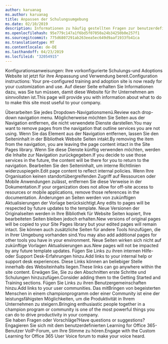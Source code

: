 ```yaml
---
author: karuanag
ms.author: karuanag
title: Anpassen der Schulungsumgebung
ms.date: 02/10/2019
description: Informationen zu häufig gestellten Fragen zur benutzerdefinierten Schulung für Office 365
ms.openlocfilehash: 95e779c147a1f6bd5f07050a24b34250b0e257f1
ms.sourcegitcommit: 775d6807291ab263eea5ec649d9aaf1933fb41ca
ms.translationtype: MT
ms.contentlocale: de-DE
ms.lasthandoff: 04/23/2019
ms.locfileid: "32054915"
---
```

<span data-ttu-id="f34ef-103">Konfigurationsanweisungen: Ihre vorkonfigurierte Schulungs-und Adoptions Website ist jetzt für ihre Anpassung und Verwendung bereit.</span><span class="sxs-lookup"><span data-stu-id="f34ef-103">Configuration instructions: Your pre-configured training and adoption site is now ready for your customization and use.</span></span> <span data-ttu-id="f34ef-104">Auf dieser Seite erhalten Sie Informationen dazu, was Sie tun müssen, damit diese Website für Ihr Unternehmen am sinnvollsten ist.</span><span class="sxs-lookup"><span data-stu-id="f34ef-104">This page will provide you with information about what to do to make this site most useful to your company.</span></span>

<span data-ttu-id="f34ef-105">Überarbeiten Sie jedes Dropdown-Navigationsmenü.</span><span class="sxs-lookup"><span data-stu-id="f34ef-105">Review each drop-down navigation menu.</span></span> <span data-ttu-id="f34ef-106">Möglicherweise möchten Sie Seiten aus der Navigation entfernen, die nicht verwendete Dienste darstellen.</span><span class="sxs-lookup"><span data-stu-id="f34ef-106">You may want to remove pages from the navigation that outline services you are not using.</span></span> <span data-ttu-id="f34ef-107">Wenn Sie das Element aus der Navigation entfernen, lassen Sie den Seiteninhalt in der Bibliothek Website Seiten intakt.</span><span class="sxs-lookup"><span data-stu-id="f34ef-107">By removing the item from the navigation, you are leaving the page content intact in the Site Pages library.</span></span> <span data-ttu-id="f34ef-108">Wenn Sie diese Dienste künftig verwenden möchten, werden die Inhalte zur Navigation zurückgegeben.</span><span class="sxs-lookup"><span data-stu-id="f34ef-108">If you decide to use those services in the future, the content will be there for you to return to the navigation.</span></span> <span data-ttu-id="f34ef-109">Bearbeiten Sie den Seiteninhalt, um interne Richtlinien widerzuspiegeln.</span><span class="sxs-lookup"><span data-stu-id="f34ef-109">Edit page content to reflect internal policies.</span></span> <span data-ttu-id="f34ef-110">Wenn Ihre Organisation keinen standortübergreifenden Zugriff auf Ressourcen oder Mobile Anwendungen zulässt, entfernen Sie diese Verweise in der Dokumentation.</span><span class="sxs-lookup"><span data-stu-id="f34ef-110">If your organization does not allow for off-site access to resources or mobile applications, remove those references in the documentation.</span></span> <span data-ttu-id="f34ef-111">Änderungen an Seiten werden von zukünftigen Aktualisierungen der Vorlage berücksichtigt.</span><span class="sxs-lookup"><span data-stu-id="f34ef-111">Any edits to pages will be respected by future updates to the template.</span></span> <span data-ttu-id="f34ef-112">Neue Versionen der Originalseiten werden in Ihre Bibliothek für Website Seiten kopiert, Ihre bearbeiteten Seiten bleiben jedoch erhalten.</span><span class="sxs-lookup"><span data-stu-id="f34ef-112">New versions of original pages will be copied to your Site Pages library but your edited pages will remain intact.</span></span> <span data-ttu-id="f34ef-113">Sie können auch zusätzliche Seiten für andere Tools hinzufügen, die in Ihrer Umgebung vorhanden sind.</span><span class="sxs-lookup"><span data-stu-id="f34ef-113">You may also add additional pages for other tools you have in your environment.</span></span> <span data-ttu-id="f34ef-114">Neue Seiten wirken sich nicht auf zukünftige Vorlagen Aktualisierungen aus.</span><span class="sxs-lookup"><span data-stu-id="f34ef-114">New pages will not be impacted by any future template updates.</span></span> <span data-ttu-id="f34ef-115">Fügen Sie Links zu ihren internen Hilfe-oder Support Desk-Erfahrungen hinzu.</span><span class="sxs-lookup"><span data-stu-id="f34ef-115">Add links to your internal help or support desk experiences.</span></span> <span data-ttu-id="f34ef-116">Diese Links können an beliebiger Stelle innerhalb des Websiteinhalts liegen.</span><span class="sxs-lookup"><span data-stu-id="f34ef-116">These links can go anywhere within the site content.</span></span> <span data-ttu-id="f34ef-117">Erwägen Sie, Sie zu den Abschnitten erste Schritte und Schulungen hinzuzufügen.</span><span class="sxs-lookup"><span data-stu-id="f34ef-117">Consider adding them to the Getting Started and Training sections.</span></span> <span data-ttu-id="f34ef-118">Fügen Sie Links zu ihren Benutzergemeinschaften hinzu.</span><span class="sxs-lookup"><span data-stu-id="f34ef-118">Add links to your user communities.</span></span> <span data-ttu-id="f34ef-119">Das mitBringen von begeisterten Menschen in einem championprogramm oder einer Community ist eine der leistungsfähigsten Möglichkeiten, um die Produktivität in Ihrem Unternehmen zu steigern.</span><span class="sxs-lookup"><span data-stu-id="f34ef-119">Bringing enthusiastic people together in a champion program or community is one of the most powerful things you can do to drive productivity in your company.</span></span>  
<span data-ttu-id="f34ef-120">Sie haben Fragen oder Vorschläge?</span><span class="sxs-lookup"><span data-stu-id="f34ef-120">Have questions or suggestions?</span></span> <span data-ttu-id="f34ef-121">Engagieren Sie sich mit dem benutzerdefinierten Learning for Office 365-Benutzer VoIP-Forum, um Ihre Stimme zu hören.</span><span class="sxs-lookup"><span data-stu-id="f34ef-121">Engage with the Custom Learning for Office 365 User Voice forum to make your voice heard.</span></span> 